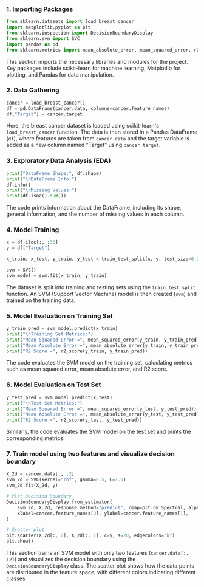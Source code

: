 

### 1. Importing Packages
```python
from sklearn.datasets import load_breast_cancer
import matplotlib.pyplot as plt
from sklearn.inspection import DecisionBoundaryDisplay
from sklearn.svm import SVC
import pandas as pd
from sklearn.metrics import mean_absolute_error, mean_squared_error, r2_score
```
This section imports the necessary libraries and modules for the project. Key packages include scikit-learn for machine learning, Matplotlib for plotting, and Pandas for data manipulation.

### 2. Data Gathering
```python
cancer = load_breast_cancer()
df = pd.DataFrame(cancer.data, columns=cancer.feature_names)
df["Target"] = cancer.target
```
Here, the breast cancer dataset is loaded using scikit-learn's `load_breast_cancer` function. The data is then stored in a Pandas DataFrame (`df`), where features are taken from `cancer.data` and the target variable is added as a new column named "Target" using `cancer.target`.

### 3. Exploratory Data Analysis (EDA)
```python
print("DataFrame Shape:", df.shape)
print("\nDataFrame Info:")
df.info()
print("\nMissing Values:")
print(df.isna().sum())
```
The code prints information about the DataFrame, including its shape, general information, and the number of missing values in each column.

### 4. Model Training
```python
x = df.iloc[:, :30]
y = df["Target"]

x_train, x_test, y_train, y_test = train_test_split(x, y, test_size=0.2, random_state=10)

svm = SVC()
svm_model = svm.fit(x_train, y_train)
```
The dataset is split into training and testing sets using the `train_test_split` function. An SVM (Support Vector Machine) model is then created (`svm`) and trained on the training data.

### 5. Model Evaluation on Training Set
```python
y_train_pred = svm_model.predict(x_train)
print("\nTraining Set Metrics:")
print("Mean Squared Error =", mean_squared_error(y_train, y_train_pred))
print("Mean Absolute Error =", mean_absolute_error(y_train, y_train_pred))
print("R2 Score =", r2_score(y_train, y_train_pred))
```
The code evaluates the SVM model on the training set, calculating metrics such as mean squared error, mean absolute error, and R2 score.

### 6. Model Evaluation on Test Set
```python
y_test_pred = svm_model.predict(x_test)
print("\nTest Set Metrics:")
print("Mean Squared Error =", mean_squared_error(y_test, y_test_pred))
print("Mean Absolute Error =", mean_absolute_error(y_test, y_test_pred))
print("R2 Score =", r2_score(y_test, y_test_pred))
```
Similarly, the code evaluates the SVM model on the test set and prints the corresponding metrics.

### 7. Train model using two features and visualize decision boundary
```python
X_2d = cancer.data[:, :2]
svm_2d = SVC(kernel="rbf", gamma=0.5, C=1.0)
svm_2d.fit(X_2d, y)

# Plot Decision Boundary
DecisionBoundaryDisplay.from_estimator(
    svm_2d, X_2d, response_method="predict", cmap=plt.cm.Spectral, alpha=0.8,
    xlabel=cancer.feature_names[0], ylabel=cancer.feature_names[1],
)

# Scatter plot
plt.scatter(X_2d[:, 0], X_2d[:, 1], c=y, s=20, edgecolors="k")
plt.show()
```
This section trains an SVM model with only two features (`cancer.data[:, :2]`) and visualizes the decision boundary using the `DecisionBoundaryDisplay` class. The scatter plot shows how the data points are distributed in the feature space, with different colors indicating different classes

